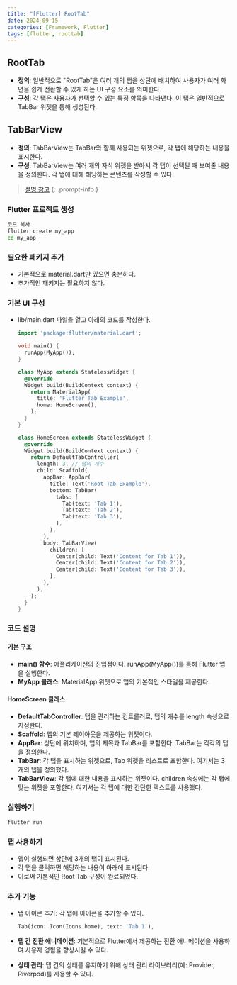 ```yaml
---
title: "[Flutter] RootTab"
date: 2024-09-15
categories: [Framework, Flutter]
tags: [flutter, roottab]
---
```


## RootTab

- **정의**: 일반적으로 "RootTab"은 여러 개의 탭을 상단에 배치하여 사용자가 여러 화면을 쉽게 전환할 수 있게 하는 UI 구성 요소를 의미한다.
- **구성**: 각 탭은 사용자가 선택할 수 있는 특정 항목을 나타낸다. 이 탭은 일반적으로 TabBar 위젯을 통해 생성된다.

## TabBarView

- **정의**: TabBarView는 TabBar와 함께 사용되는 위젯으로, 각 탭에 해당하는 내용을 표시한다.
- **구성**: TabBarView는 여러 개의 자식 위젯을 받아서 각 탭이 선택될 때 보여줄 내용을 정의한다. 각 탭에 대해 해당하는 콘텐츠를 작성할 수 있다.

> [설명 참고](https://kyungryeol-yoon.github.io/posts/tab-bar-view)
{: .prompt-info }

### Flutter 프로젝트 생성

```bash
코드 복사
flutter create my_app
cd my_app
```

### 필요한 패키지 추가

- 기본적으로 material.dart만 있으면 충분하다.
- 추가적인 패키지는 필요하지 않다.

### 기본 UI 구성

- lib/main.dart 파일을 열고 아래의 코드를 작성한다.
  ```dart
  import 'package:flutter/material.dart';

  void main() {
    runApp(MyApp());
  }

  class MyApp extends StatelessWidget {
    @override
    Widget build(BuildContext context) {
      return MaterialApp(
        title: 'Flutter Tab Example',
        home: HomeScreen(),
      );
    }
  }

  class HomeScreen extends StatelessWidget {
    @override
    Widget build(BuildContext context) {
      return DefaultTabController(
        length: 3, // 탭의 개수
        child: Scaffold(
          appBar: AppBar(
            title: Text('Root Tab Example'),
            bottom: TabBar(
              tabs: [
                Tab(text: 'Tab 1'),
                Tab(text: 'Tab 2'),
                Tab(text: 'Tab 3'),
              ],
            ),
          ),
          body: TabBarView(
            children: [
              Center(child: Text('Content for Tab 1')),
              Center(child: Text('Content for Tab 2')),
              Center(child: Text('Content for Tab 3')),
            ],
          ),
        ),
      );
    }
  }
  ```

### 코드 설명

#### 기본 구조

- **main() 함수**: 애플리케이션의 진입점이다. runApp(MyApp())를 통해 Flutter 앱을 실행한다.
- **MyApp 클래스**: MaterialApp 위젯으로 앱의 기본적인 스타일을 제공한다.

#### HomeScreen 클래스

- **DefaultTabController**: 탭을 관리하는 컨트롤러로, 탭의 개수를 length 속성으로 지정한다.
- **Scaffold**: 앱의 기본 레이아웃을 제공하는 위젯이다.
- **AppBar**: 상단에 위치하며, 앱의 제목과 TabBar를 포함한다. TabBar는 각각의 탭을 정의한다.
- **TabBar**: 각 탭을 표시하는 위젯으로, Tab 위젯을 리스트로 포함한다. 여기서는 3개의 탭을 정의했다.
- **TabBarView**: 각 탭에 대한 내용을 표시하는 위젯이다. children 속성에는 각 탭에 맞는 위젯을 포함한다. 여기서는 각 탭에 대한 간단한 텍스트를 사용했다.

### 실행하기

```bash
flutter run
```

### 탭 사용하기

- 앱이 실행되면 상단에 3개의 탭이 표시된다.
- 각 탭을 클릭하면 해당하는 내용이 아래에 표시된다.
- 이로써 기본적인 Root Tab 구성이 완료되었다.

### 추가 기능

- 탭 아이콘 추가: 각 탭에 아이콘을 추가할 수 있다.
  ```dart
  Tab(icon: Icon(Icons.home), text: 'Tab 1'),
  ```

- **탭 간 전환 애니메이션**: 기본적으로 Flutter에서 제공하는 전환 애니메이션을 사용하여 사용자 경험을 향상시킬 수 있다.
- **상태 관리**: 탭 간의 상태를 유지하기 위해 상태 관리 라이브러리(예: Provider, Riverpod)를 사용할 수 있다.